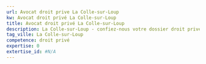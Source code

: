 ```yaml
---
url: Avocat droit prive La Colle-sur-Loup
kw: Avocat droit privé La Colle-sur-Loup
title: Avocat droit privé La Colle-sur-Loup
description: La Colle-sur-Loup - confiez-nous votre dossier droit privé
tag_ville: La Colle-sur-Loup
competence: droit privé
expertise: 0
extertise_id: #N/A
---
```

